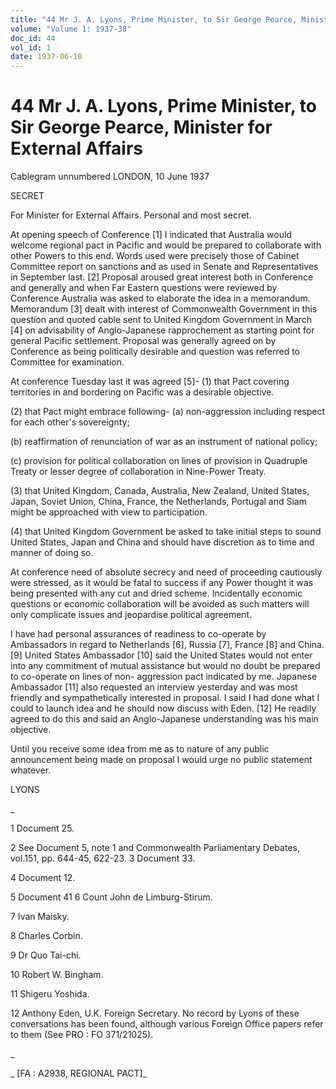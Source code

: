 ```yaml
---
title: "44 Mr J. A. Lyons, Prime Minister, to Sir George Pearce, Minister for External Affairs"
volume: "Volume 1: 1937-38"
doc_id: 44
vol_id: 1
date: 1937-06-10
---
```


# 44 Mr J. A. Lyons, Prime Minister, to Sir George Pearce, Minister for External Affairs

Cablegram unnumbered LONDON, 10 June 1937

SECRET

For Minister for External Affairs. Personal and most secret.

At opening speech of Conference [1] I indicated that Australia would welcome regional pact in Pacific and would be prepared to collaborate with other Powers to this end. Words used were precisely those of Cabinet Committee report on sanctions and as used in Senate and Representatives in September last. [2] Proposal aroused great interest both in Conference and generally and when Far Eastern questions were reviewed by Conference Australia was asked to elaborate the idea in a memorandum. Memorandum [3] dealt with interest of Commonwealth Government in this question and quoted cable sent to United Kingdom Government in March [4] on advisability of Anglo-Japanese rapprochement as starting point for general Pacific settlement. Proposal was generally agreed on by Conference as being politically desirable and question was referred to Committee for examination.

At conference Tuesday last it was agreed [5]- (1) that Pact covering territories in and bordering on Pacific was a desirable objective.

(2) that Pact might embrace following- (a) non-aggression including respect for each other's sovereignty;

(b) reaffirmation of renunciation of war as an instrument of national policy;

(c) provision for political collaboration on lines of provision in Quadruple Treaty or lesser degree of collaboration in Nine-Power Treaty.

(3) that United Kingdom, Canada, Australia, New Zealand, United States, Japan, Soviet Union, China, France, the Netherlands, Portugal and Siam might be approached with view to participation.

(4) that United Kingdom Government be asked to take initial steps to sound United States, Japan and China and should have discretion as to time and manner of doing so.

At conference need of absolute secrecy and need of proceeding cautiously were stressed, as it would be fatal to success if any Power thought it was being presented with any cut and dried scheme. Incidentally economic questions or economic collaboration will be avoided as such matters will only complicate issues and jeopardise political agreement.

I have had personal assurances of readiness to co-operate by Ambassadors in regard to Netherlands [6], Russia [7], France [8] and China. [9] United States Ambassador [10] said the United States would not enter into any commitment of mutual assistance but would no doubt be prepared to co-operate on lines of non- aggression pact indicated by me. Japanese Ambassador [11] also requested an interview yesterday and was most friendly and sympathetically interested in proposal. I said I had done what I could to launch idea and he should now discuss with Eden. [12] He readily agreed to do this and said an Anglo-Japanese understanding was his main objective.

Until you receive some idea from me as to nature of any public announcement being made on proposal I would urge no public statement whatever.

LYONS

_

1 Document 25.

2 See Document 5, note 1 and Commonwealth Parliamentary Debates, vol.151, pp. 644-45, 622-23. 3 Document 33.

4 Document 12.

5 Document 41 6 Count John de Limburg-Stirum.

7 Ivan Maisky.

8 Charles Corbin.

9 Dr Quo Tai-chi.

10 Robert W. Bingham.

11 Shigeru Yoshida.

12 Anthony Eden, U.K. Foreign Secretary. No record by Lyons of these conversations has been found, although various Foreign Office papers refer to them (See PRO : FO 371/21025).

_

_ [FA : A2938, REGIONAL PACT]_
